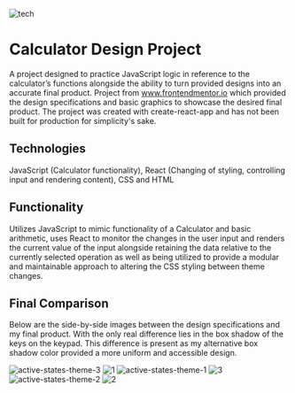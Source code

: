 ![tech](https://user-images.githubusercontent.com/62327154/227070347-f353283c-c245-4cb9-a561-8837e4b1103c.png)

# Calculator Design Project
A project designed to practice JavaScript logic in reference to the calculator’s functions alongside the ability to turn provided designs into an accurate final product. Project from www.frontendmentor.io which provided the design specifications and basic graphics to showcase the desired final product. The project was created with create-react-app and has not been built for production for simplicity's sake.
## Technologies
JavaScript (Calculator functionality), React (Changing of styling, controlling input and rendering content), CSS and HTML
## Functionality
Utilizes JavaScript to mimic functionality of a Calculator and basic arithmetic, uses React to monitor the changes in the user input and renders the current value of the input alongside retaining the data relative to the currently selected operation as well as being utilized to provide a modular and maintainable approach to altering the CSS styling between theme changes. 

## Final Comparison
Below are the side-by-side images between the design specifications and my final product. With the only real difference lies in the box shadow of the keys on the keypad. This difference is present as my alternative box shadow color provided a more uniform and accessible design.

![active-states-theme-3](https://user-images.githubusercontent.com/62327154/226855749-3d652a2c-5d14-4aaf-9f38-12f364a0e936.jpg)
![1](https://user-images.githubusercontent.com/62327154/226859088-b97b3380-af34-4ece-a7d1-84ccee95c83a.PNG)
![active-states-theme-1](https://user-images.githubusercontent.com/62327154/226855768-2b7bf697-d227-4b19-92f3-fb46545a9877.jpg)
![3](https://user-images.githubusercontent.com/62327154/226858854-a4ad2d82-14ef-4ce9-9cd6-d96788d82502.PNG)
![active-states-theme-2](https://user-images.githubusercontent.com/62327154/226855777-266fa1b6-9efd-4264-bd34-409794a2973b.jpg)
![2](https://user-images.githubusercontent.com/62327154/226857837-1c37e65f-80df-4aca-a75c-a74084e8e3ac.PNG)


